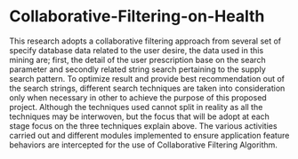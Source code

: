 # Collaborative-Filtering-on-Health
This research adopts a collaborative filtering approach from several set of specify database data related to the user desire, the data used in this mining are; first, the detail of the user prescription base on the search parameter and secondly related string search pertaining to the supply search pattern. To optimize result and provide best recommendation out of the search strings, different search techniques are taken into consideration only when necessary in other to achieve the purpose of this proposed project. Although the techniques used cannot split in reality as all the techniques may be interwoven, but the focus that will be adopt at each stage focus on the three techniques explain above.  The various activities carried out and different modules implemented to ensure application feature behaviors are intercepted for the use of Collaborative Filtering Algorithm. 
